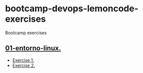 # bootcamp-devops-lemoncode-exercises
Bootcamp exercises

## [01-entorno-linux.](./01-entorno-linux/)
- [Exercise 1.](./01-entorno-linux/exercise-1.md)
- [Exercise 2.](./01-entorno-linux/exercise-2.md)